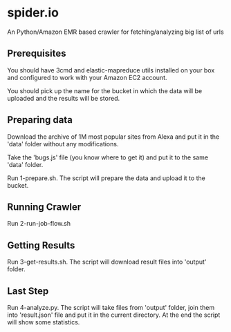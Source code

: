 spider.io
=========

An Python/Amazon EMR based crawler for fetching/analyzing big list of urls

Prerequisites
-------------

You should have 3cmd and elastic-mapreduce utils installed on your box and
configured to work with your Amazon EC2 account.

You should pick up the name for the bucket in which the data will be uploaded
and the results will be stored.

Preparing data
--------------

Download the archive of 1M most popular sites from Alexa and put it in the
'data' folder without any modifications.

Take the 'bugs.js' file (you know where to get it) and put it to the same
'data' folder.

Run 1-prepare.sh. The script will prepare the data and upload it to the bucket.

Running Crawler
---------------

Run 2-run-job-flow.sh

Getting Results
---------------

Run 3-get-results.sh. The script will download result files into 'output'
folder.

Last Step
---------

Run 4-analyze.py. The script will take files from 'output' folder, join them
into 'result.json' file and put it in the current directory. At the end the
script will show some statistics.

